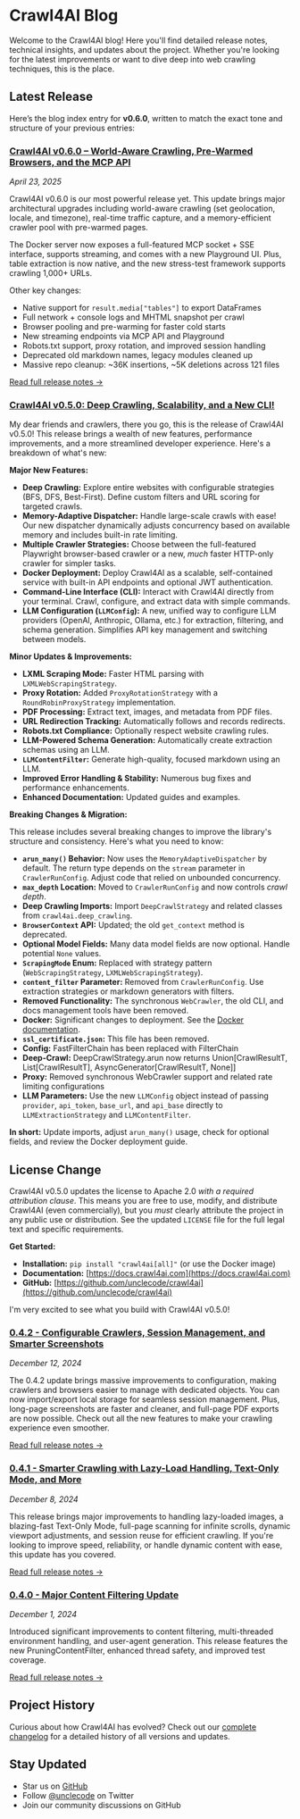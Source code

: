 # Crawl4AI Blog

Welcome to the Crawl4AI blog! Here you'll find detailed release notes, technical insights, and updates about the project. Whether you're looking for the latest improvements or want to dive deep into web crawling techniques, this is the place.

## Latest Release

Here’s the blog index entry for **v0.6.0**, written to match the exact tone and structure of your previous entries:

### [Crawl4AI v0.6.0 – World-Aware Crawling, Pre-Warmed Browsers, and the MCP API](https://docs.crawl4ai.com/releases/0.6.0/)

*April 23, 2025*

Crawl4AI v0.6.0 is our most powerful release yet. This update brings major architectural upgrades including world-aware crawling (set geolocation, locale, and timezone), real-time traffic capture, and a memory-efficient crawler pool with pre-warmed pages.

The Docker server now exposes a full-featured MCP socket + SSE interface, supports streaming, and comes with a new Playground UI. Plus, table extraction is now native, and the new stress-test framework supports crawling 1,000+ URLs.

Other key changes:

- Native support for `result.media["tables"]` to export DataFrames
- Full network + console logs and MHTML snapshot per crawl
- Browser pooling and pre-warming for faster cold starts
- New streaming endpoints via MCP API and Playground
- Robots.txt support, proxy rotation, and improved session handling
- Deprecated old markdown names, legacy modules cleaned up
- Massive repo cleanup: ~36K insertions, ~5K deletions across 121 files

[Read full release notes →](https://docs.crawl4ai.com/releases/0.6.0/)

### [Crawl4AI v0.5.0: Deep Crawling, Scalability, and a New CLI!](https://docs.crawl4ai.com/releases/0.5.0/)

My dear friends and crawlers, there you go, this is the release of Crawl4AI v0.5.0! This release brings a wealth of new features, performance improvements, and a more streamlined developer experience. Here's a breakdown of what's new:

**Major New Features:**

- **Deep Crawling:** Explore entire websites with configurable strategies (BFS, DFS, Best-First). Define custom filters and URL scoring for targeted crawls.
- **Memory-Adaptive Dispatcher:** Handle large-scale crawls with ease! Our new dispatcher dynamically adjusts concurrency based on available memory and includes built-in rate limiting.
- **Multiple Crawler Strategies:** Choose between the full-featured Playwright browser-based crawler or a new, *much* faster HTTP-only crawler for simpler tasks.
- **Docker Deployment:** Deploy Crawl4AI as a scalable, self-contained service with built-in API endpoints and optional JWT authentication.
- **Command-Line Interface (CLI):** Interact with Crawl4AI directly from your terminal. Crawl, configure, and extract data with simple commands.
- **LLM Configuration (`LLMConfig`):** A new, unified way to configure LLM providers (OpenAI, Anthropic, Ollama, etc.) for extraction, filtering, and schema generation. Simplifies API key management and switching between models.

**Minor Updates & Improvements:**

- **LXML Scraping Mode:** Faster HTML parsing with `LXMLWebScrapingStrategy`.
- **Proxy Rotation:** Added `ProxyRotationStrategy` with a `RoundRobinProxyStrategy` implementation.
- **PDF Processing:** Extract text, images, and metadata from PDF files.
- **URL Redirection Tracking:** Automatically follows and records redirects.
- **Robots.txt Compliance:** Optionally respect website crawling rules.
- **LLM-Powered Schema Generation:** Automatically create extraction schemas using an LLM.
- **`LLMContentFilter`:** Generate high-quality, focused markdown using an LLM.
- **Improved Error Handling & Stability:** Numerous bug fixes and performance enhancements.
- **Enhanced Documentation:** Updated guides and examples.

**Breaking Changes & Migration:**

This release includes several breaking changes to improve the library's structure and consistency. Here's what you need to know:

- **`arun_many()` Behavior:** Now uses the `MemoryAdaptiveDispatcher` by default. The return type depends on the `stream` parameter in `CrawlerRunConfig`. Adjust code that relied on unbounded concurrency.
- **`max_depth` Location:** Moved to `CrawlerRunConfig` and now controls *crawl depth*.
- **Deep Crawling Imports:** Import `DeepCrawlStrategy` and related classes from `crawl4ai.deep_crawling`.
- **`BrowserContext` API:** Updated; the old `get_context` method is deprecated.
- **Optional Model Fields:** Many data model fields are now optional. Handle potential `None` values.
- **`ScrapingMode` Enum:** Replaced with strategy pattern (`WebScrapingStrategy`, `LXMLWebScrapingStrategy`).
- **`content_filter` Parameter:** Removed from `CrawlerRunConfig`. Use extraction strategies or markdown generators with filters.
- **Removed Functionality:** The synchronous `WebCrawler`, the old CLI, and docs management tools have been removed.
- **Docker:** Significant changes to deployment. See the [Docker documentation](https://docs.crawl4ai.com/deploy/docker/README.md).
- **`ssl_certificate.json`:** This file has been removed.
- **Config:** FastFilterChain has been replaced with FilterChain
- **Deep-Crawl:** DeepCrawlStrategy.arun now returns Union[CrawlResultT, List[CrawlResultT], AsyncGenerator[CrawlResultT, None]]
- **Proxy:** Removed synchronous WebCrawler support and related rate limiting configurations
- **LLM Parameters:** Use the new `LLMConfig` object instead of passing `provider`, `api_token`, `base_url`, and `api_base` directly to `LLMExtractionStrategy` and `LLMContentFilter`.

**In short:** Update imports, adjust `arun_many()` usage, check for optional fields, and review the Docker deployment guide.

## License Change

Crawl4AI v0.5.0 updates the license to Apache 2.0 *with a required attribution clause*. This means you are free to use, modify, and distribute Crawl4AI (even commercially), but you *must* clearly attribute the project in any public use or distribution. See the updated `LICENSE` file for the full legal text and specific requirements.

**Get Started:**

- **Installation:** `pip install "crawl4ai[all]"` (or use the Docker image)
- **Documentation:** [https://docs.crawl4ai.com](https://docs.crawl4ai.com)
- **GitHub:** [https://github.com/unclecode/crawl4ai](https://github.com/unclecode/crawl4ai)

I'm very excited to see what you build with Crawl4AI v0.5.0!

### [0.4.2 - Configurable Crawlers, Session Management, and Smarter Screenshots](https://docs.crawl4ai.com/releases/0.4.2/)

*December 12, 2024*

The 0.4.2 update brings massive improvements to configuration, making crawlers and browsers easier to manage with dedicated objects. You can now import/export local storage for seamless session management. Plus, long-page screenshots are faster and cleaner, and full-page PDF exports are now possible. Check out all the new features to make your crawling experience even smoother.

[Read full release notes →](https://docs.crawl4ai.com/releases/0.4.2/)

### [0.4.1 - Smarter Crawling with Lazy-Load Handling, Text-Only Mode, and More](https://docs.crawl4ai.com/releases/0.4.1/)

*December 8, 2024*

This release brings major improvements to handling lazy-loaded images, a blazing-fast Text-Only Mode, full-page scanning for infinite scrolls, dynamic viewport adjustments, and session reuse for efficient crawling. If you're looking to improve speed, reliability, or handle dynamic content with ease, this update has you covered.

[Read full release notes →](https://docs.crawl4ai.com/releases/0.4.1/)

### [0.4.0 - Major Content Filtering Update](https://docs.crawl4ai.com/releases/0.4.0/)

*December 1, 2024*

Introduced significant improvements to content filtering, multi-threaded environment handling, and user-agent generation. This release features the new PruningContentFilter, enhanced thread safety, and improved test coverage.

[Read full release notes →](https://docs.crawl4ai.com/releases/0.4.0/)

## Project History

Curious about how Crawl4AI has evolved? Check out our [complete changelog](https://github.com/unclecode/crawl4ai/blob/main/CHANGELOG.md) for a detailed history of all versions and updates.

## Stay Updated

- Star us on [GitHub](https://github.com/unclecode/crawl4ai)
- Follow [@unclecode](https://twitter.com/unclecode) on Twitter
- Join our community discussions on GitHub